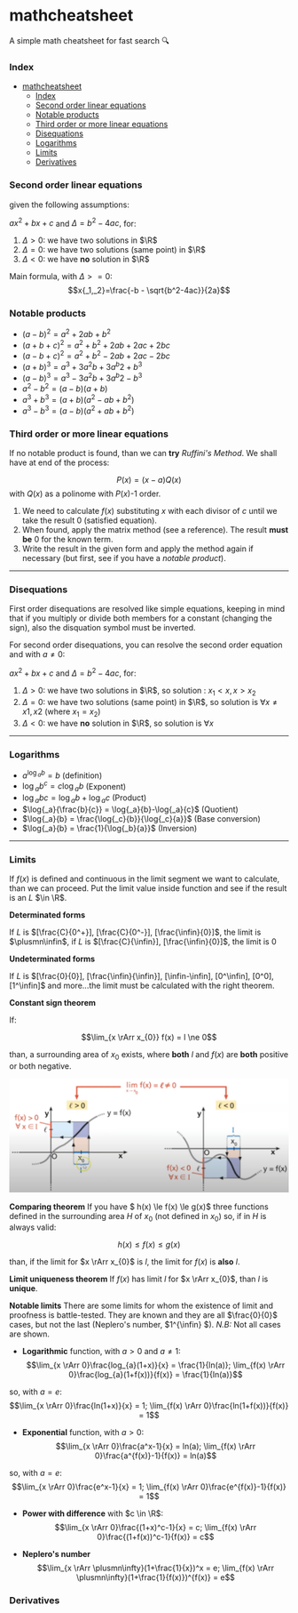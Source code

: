 # mathcheatsheet
A simple math cheatsheet for fast search 🔍 

### Index
- [mathcheatsheet](#mathcheatsheet)
    - [Index](#index)
    - [Second order linear equations](#second-order-linear-equations)
    - [Notable products](#notable-products)
    - [Third order or more linear equations](#third-order-or-more-linear-equations)
    - [Disequations](#disequations)
    - [Logarithms](#logarithms)
    - [Limits](#limits)
    - [Derivatives](#derivatives)

### Second order linear equations
given the following assumptions:

$ax^2+bx+c$ and $\Delta = b^2 - 4ac,$ for:
1) $\Delta > 0 :$ we have two solutions in $\R$
2) $\Delta = 0 :$ we have two solutions (same point) in $\R$
3) $\Delta < 0 :$ we have **no** solution in $\R$

Main formula, with $\Delta>=0$: $$x{_1,_2}=\frac{-b - \sqrt{b^2-4ac}}{2a}$$

### Notable products
*    $(a-b)^2 = a^2+2ab+b^2$ 
*    $(a+b+c)^2 = a^2+b^2+2ab+2ac+2bc$
*    $(a-b+c)^2 = a^2+b^2-2ab+2ac-2bc$
*    $(a+b)^3 = a^3+3a^2b+3a^b2+b^3$
*    $(a-b)^3 = a^3-3a^2b+3a^b2-b^3$
*    $a^2-b^2 = (a-b)(a+b)$
*    $a^3+b^3 = (a+b)(a^2-ab+b^2)$
*    $a^3-b^3 = (a-b)(a^2+ab+b^2)$

### Third order or more linear equations
If no notable product is found, than we can **try** *Ruffini's Method*. We shall have at end of the process:

  $$P(x)=(x-a)Q(x)$$ with $Q(x)$ as a polinome with $P(x)$-1 order.

1) We need to calculate $f(x)$ substituting $x$ with each divisor of $c$ until we take the result 0 (satisfied equation).
2) When found, apply the matrix method (see a reference). The result **must be** 0 for the known term.
3) Write the result in the given form and apply the method again if necessary (but first, see if you have a *notable product*).

---

### Disequations

First order disequations are resolved like simple equations, keeping in mind that if you multiply or divide both members for a constant (changing the sign), also the disquation symbol must be inverted.

For second order disequations, you can resolve the second order equation and with $a \ne 0$:

$ax^2+bx+c$ and $\Delta = b^2 - 4ac,$ for:
1) $\Delta > 0 :$ we have two solutions in $\R$, so solution : $x_{1} < x, x > x_{2}$
2) $\Delta = 0 :$ we have two solutions (same point) in $\R$, so solution is $\forall x \ne x1,x2$ (where $x_{1}= x_{2}$)
3) $\Delta < 0 :$ we have **no** solution in $\R$, so solution is $\forall x$

---

### Logarithms
*    $a^{\log{_a}{b}} = b$ (definition)
*    $\log{_a}{b^c} = c\log{_a}{b}$ (Exponent)
*    $\log{_a}{bc} = \log{_a}{b}+\log{_a}{c}$ (Product)
*    $\log{_a}{\frac{b}{c}} = \log{_a}{b}-\log{_a}{c}$ (Quotient)
*    $\log{_a}{b} = \frac{\log{_c}{b}}{\log{_c}{a}}$ (Base conversion)
*    $\log{_a}{b} = \frac{1}{\log{_b}{a}}$ (Inversion)

---

### Limits

If $f(x)$ is defined and continuous in the limit segment we want to calculate, than we can proceed. Put the limit value inside function and see if the result is an *L* $\in \R$.

**Determinated forms**

If *L* is $[\frac{C}{0^+}], [\frac{C}{0^-}], [\frac{\infin}{0}]$, the limit is $\plusmn\infin$,
if *L* is $[\frac{C}{\infin}], [\frac{\infin}{0}]$, the limit is 0

**Undeterminated forms**

If *L* is $[\frac{0}{0}], [\frac{\infin}{\infin}], [\infin-\infin], [0^\infin], [0^0], [1^\infin]$ and more...the limit must be calculated with the right theorem.


**Constant sign theorem**

If:

$$\lim_{x \rArr x_{0}} f(x) = l \ne 0$$

than, a surrounding area of $x_{0}$ exists, where **both** $l$ and $f(x)$ are **both** positive or both negative.

![Constant_sign_t.png](./constant_sign_t.png)

**Comparing theorem**
If you have $ h(x) \le f(x) \le g(x)$ three functions defined in the surrounding area $H$ of $x_{0}$ (not defined in $x_{0}$) so, if in $H$ is always valid:

$$h(x)  \le f(x) \le g(x) $$

than, if the limit for $x \rArr x_{0}$ is $l$, the limit for $f(x)$ is **also** $l$.

**Limit uniqueness theorem**
If $f(x)$ has limit $l$ for $x \rArr x_{0}$, than $l$ is **unique**.

**Notable limits**
 There are some limits for whom the existence of limit and proofness is battle-tested. They are known and they are all $\frac{0}{0}$ cases, but not the last (Neplero's number, $1^{\infin} $). 
 *N.B:* Not all cases are shown.

*    **Logarithmic** function, with $a > 0$ and $a \ne 1$:
    $$\lim_{x \rArr 0}\frac{log_{a}(1+x)}{x} = \frac{1}{ln(a)};  \lim_{f(x) \rArr 0}\frac{log_{a}(1+f(x))}{f(x)} = \frac{1}{ln(a)}$$
    
so, with $a = e$:
    $$\lim_{x \rArr 0}\frac{ln(1+x)}{x} = 1;  \lim_{f(x) \rArr 0}\frac{ln(1+f(x))}{f(x)} = 1$$  

*    **Exponential** function, with $a > 0$:
    $$\lim_{x \rArr 0}\frac{a^x-1}{x} = ln(a);  \lim_{f(x) \rArr 0}\frac{a^{f(x)}-1}{f(x)} = ln(a)$$

so, with $a = e$:
    $$\lim_{x \rArr 0}\frac{e^x-1}{x} = 1;  \lim_{f(x) \rArr 0}\frac{e^{f(x)}-1}{f(x)} = 1$$

*    **Power with difference** with $c \in \R$:
    $$\lim_{x \rArr 0}\frac{(1+x)^c-1}{x} = c;  \lim_{f(x) \rArr 0}\frac{(1+f(x))^c-1}{f(x)} = c$$

*    **Neplero's number**
    $$\lim_{x \rArr \plusmn\infty}(1+\frac{1}{x})^x = e;  \lim_{f(x) \rArr \plusmn\infty}(1+\frac{1}{f(x)})^{f(x)} = e$$

### Derivatives
